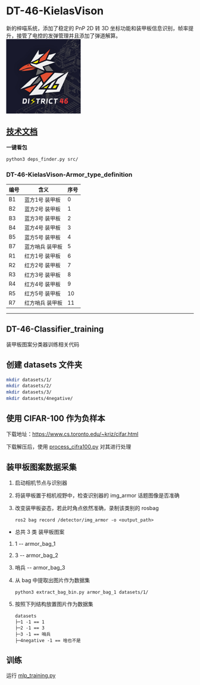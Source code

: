 # DT-46-KielasVison
新的梓喵系统，添加了稳定的 PnP 2D 转 3D 坐标功能和装甲板信息识别，帧率提升，接管了电控的发弹管理并且添加了弹道解算。
<br><img src="DT46-vision.svg" alt="DT46_vision" width="200" height="200">

## **[技术文档](https://www.notion.so/DT46-RM-vision-25ba064aa1788083afacddc497af92c8)**

**一键看包**

```bash
python3 deps_finder.py src/
```

### DT-46-KielasVison-Armor_type_definition
| 编号 | 含义             | 序号 |
|------|------------------|------|
| B1   | 蓝方1号 装甲板   | 0    |
| B2   | 蓝方2号 装甲板   | 1    |
| B3   | 蓝方3号 装甲板   | 2    |
| B4   | 蓝方4号 装甲板   | 3    |
| B5   | 蓝方5号 装甲板   | 4    |
| B7   | 蓝方哨兵 装甲板   | 5    |
| R1   | 红方1号 装甲板   | 6    |
| R2   | 红方2号 装甲板   | 7    |
| R3   | 红方3号 装甲板   | 8    |
| R4   | 红方4号 装甲板   | 9    |
| R5   | 红方5号 装甲板   | 10   |
| R7   | 红方哨兵 装甲板   | 11   |

---

## DT-46-Classifier_training
装甲板图案分类器训练相关代码

## 创建 datasets 文件夹

```bash
mkdir datasets/1/
mkdir datasets/2/
mkdir datasets/3/
mkdir datasets/4negative/
```

## 使用 CIFAR-100 作为负样本

下载地址：https://www.cs.toronto.edu/~kriz/cifar.html

下载解压后，使用 [process_cifra100.py](process_cifra100.py) 对其进行处理

## 装甲板图案数据采集

1. 启动相机节点与识别器
2. 将装甲板置于相机视野中，检查识别器的 img_armor 话题图像是否准确
3. 改变装甲板姿态，若此时角点依然准确，录制该类别的 rosbag

    ```
    ros2 bag record /detector/img_armor -o <output_path>
    ```
- 总共 3 类 装甲板图案
1. 1   -- armor_bag_1
2. 3   -- armor_bag_2
3. 哨兵 -- armor_bag_3

4. 从 bag 中提取出图片作为数据集

    ```
    python3 extract_bag_bin.py armor_bag_1 datasets/1/
    ```

5. 按照下列结构放置图片作为数据集

    ```
    datasets
    ├─1 -1 == 1
    ├─2 -1 == 3
    ├─3 -1 == 哨兵
    ├─4negative -1 == 啥也不是
    ```

## 训练

运行 [mlp_training.py](/training_scripts/mpl_training.py)
